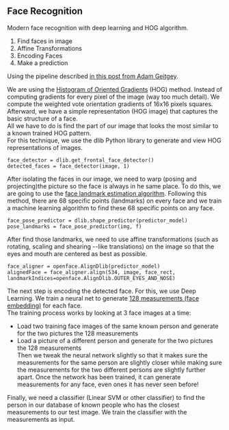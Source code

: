## Face Recognition

Modern face recognition with deep learning and HOG algorithm.  

1. Find faces in image   
2. Affine Transformations
3. Encoding Faces
4. Make a prediction

Using the pipeline described [in this post from Adam Geitgey](https://medium.com/@ageitgey/machine-learning-is-fun-part-4-modern-face-recognition-with-deep-learning-c3cffc121d78). 

We are using the [Histogram of Oriented Gradients](http://lear.inrialpes.fr/people/triggs/pubs/Dalal-cvpr05.pdf) (HOG) method. Instead of computing gradients for every pixel of the image (way too much detail). We compute the weighted vote orientation  gradients of 16x16 pixels squares. Afterward, we have a simple representation (HOG image) that captures the basic structure of a face.  
All we have to do is find the part of our image that looks the most similar to a known trained HOG pattern.  
For this technique, we use the dlib Python library to generate and view HOG representations of images.  
```
face_detector = dlib.get_frontal_face_detector()
detected_faces = face_detector(image, 1)
```

After isolating the faces in our image, we need to warp (posing and projecting)the picture so the face is always in he same place. To do this, we are going to use the [face landmark estimation algorithm](http://www.csc.kth.se/~vahidk/papers/KazemiCVPR14.pdf). Following this method, there are 68 specific points (landmarks) on every face and we train a machine learning algorithm to find these 68 specific points on any face. 
```
face_pose_predictor = dlib.shape_predictor(predictor_model)
pose_landmarks = face_pose_predictor(img, f)
```
After find those landmarks, we need to use affine transformations (such as rotating, scaling and shearing --like translations) on the image so that the eyes and mouth are centered as best as possible.
```
face_aligner = openface.AlignDlib(predictor_model)
alignedFace = face_aligner.align(534, image, face_rect, landmarkIndices=openface.AlignDlib.OUTER_EYES_AND_NOSE)
```

The next step is encoding the detected face. For this, we use Deep Learning. We train a neural net to generate [128 measurements (face embedding)](http://www.cv-foundation.org/openaccess/content_cvpr_2015/app/1A_089.pdf) for each face.  
The training process works by looking at 3 face images at a time:  
- Load two training face images of the same known person and generate for the two pictures the 128 measurements
- Load a picture of a  different person and generate for the two pictures the 128 measurements  
Then we tweak the neural network slightly so that it makes sure the measurements for the same person are slightly closer while making sure the measurements for the two different persons are slightly further apart.
Once the network has been trained, it can generate measurements for any face, even ones it has never seen before!

Finally, we need a classifier (Linear SVM or other classifier) to find the person in our database of known people who has the closest measurements to our test image. We train the classifier with the measurements as input.